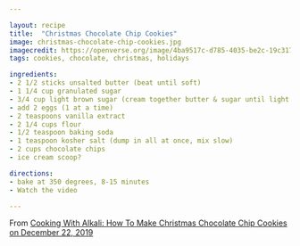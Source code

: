 ```yaml
---

layout: recipe
title:  "Christmas Chocolate Chip Cookies"
image: christmas-chocolate-chip-cookies.jpg
imagecredit: https://openverse.org/image/4ba9517c-d785-4035-be2c-19c317ec65c3
tags: cookies, chocolate, christmas, holidays

ingredients:
- 2 1/2 sticks unsalted butter (beat until soft)
- 1 1/4 cup granulated sugar
- 3/4 cup light brown sugar (cream together butter & sugar until light & fluffy)
- add 2 eggs (1 at a time)
- 2 teaspoons vanilla extract
- 2 1/4 cups flour
- 1/2 teaspoon baking soda
- 1 teaspoon kosher salt (dump in all at once, mix slow)
- 2 cups chocolate chips
- ice cream scoop?

directions:
- bake at 350 degrees, 8-15 minutes
- Watch the video

---
```



From [Cooking With Alkali: How To Make Christmas Chocolate Chip Cookies on December 22, 2019](https://www.youtube.com/watch?v=tZ8ApUJfw-c&list=PLQYPT6tB8lNZiHXGgc2kKrcj1FABFiiek&index=11)
